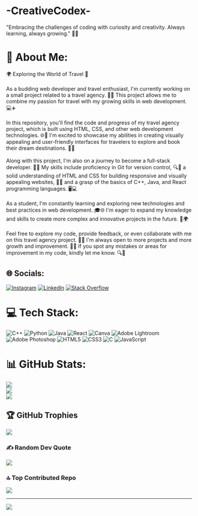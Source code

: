 # -CreativeCodex-
"Embracing the challenges of coding with curiosity and creativity. Always learning, always growing." 🚀🌱

# 💫 About Me:
🌍 Exploring the World of Travel 🌴<br><br>As a budding web developer and travel enthusiast, I'm currently working on a small project related to a travel agency. 🛫🏨 This project allows me to combine my passion for travel with my growing skills in web development. 💻✈️<br><br>In this repository, you'll find the code and progress of my travel agency project, which is built using HTML, CSS, and other web development technologies. 🌐🎨 I'm excited to showcase my abilities in creating visually appealing and user-friendly interfaces for travelers to explore and book their dream destinations. 🌇🌄<br><br>Along with this project, I'm also on a journey to become a full-stack developer. 🌱🚀 My skills include proficiency in Git for version control, 🔍🌳 a solid understanding of HTML and CSS for building responsive and visually appealing websites, 🎨🌐 and a grasp of the basics of C++, Java, and React programming languages. 🖥️💻<br><br>As a student, I'm constantly learning and exploring new technologies and best practices in web development. 🎓🌐 I'm eager to expand my knowledge and skills to create more complex and innovative projects in the future. 🌟🌍<br><br>Feel free to explore my code, provide feedback, or even collaborate with me on this travel agency project. 🤝🌴 I'm always open to more projects and more growth and improvement. 🌱🚀 If you spot any mistakes or areas for improvement in my code, kindly let me know. 🔍🌳 


## 🌐 Socials:
[![Instagram](https://img.shields.io/badge/Instagram-%23E4405F.svg?logo=Instagram&logoColor=white)](https://instagram.com/m.hadi1o91) [![LinkedIn](https://img.shields.io/badge/LinkedIn-%230077B5.svg?logo=linkedin&logoColor=white)](https://linkedin.com/in/https://www.linkedin.com/in/muhammad-hadi-0a6144290/) [![Stack Overflow](https://img.shields.io/badge/-Stackoverflow-FE7A16?logo=stack-overflow&logoColor=white)](https://stackoverflow.com/users/https://stackoverflow.com/users/25361232/muhammad-hadi) 

# 💻 Tech Stack:
![C++](https://img.shields.io/badge/c++-%2300599C.svg?style=for-the-badge&logo=c%2B%2B&logoColor=white) ![Python](https://img.shields.io/badge/python-3670A0?style=for-the-badge&logo=python&logoColor=ffdd54) ![Java](https://img.shields.io/badge/java-%23ED8B00.svg?style=for-the-badge&logo=openjdk&logoColor=white) ![React](https://img.shields.io/badge/react-%2320232a.svg?style=for-the-badge&logo=react&logoColor=%2361DAFB) ![Canva](https://img.shields.io/badge/Canva-%2300C4CC.svg?style=for-the-badge&logo=Canva&logoColor=white) ![Adobe Lightroom](https://img.shields.io/badge/Adobe%20Lightroom-31A8FF.svg?style=for-the-badge&logo=Adobe%20Lightroom&logoColor=white) ![Adobe Photoshop](https://img.shields.io/badge/adobe%20photoshop-%2331A8FF.svg?style=for-the-badge&logo=adobe%20photoshop&logoColor=white) ![HTML5](https://img.shields.io/badge/html5-%23E34F26.svg?style=for-the-badge&logo=html5&logoColor=white) ![CSS3](https://img.shields.io/badge/css3-%231572B6.svg?style=for-the-badge&logo=css3&logoColor=white) ![C](https://img.shields.io/badge/c-%2300599C.svg?style=for-the-badge&logo=c&logoColor=white) ![JavaScript](https://img.shields.io/badge/javascript-%23323330.svg?style=for-the-badge&logo=javascript&logoColor=%23F7DF1E)
# 📊 GitHub Stats:
![](https://github-readme-stats.vercel.app/api?username=mhadi1091&theme=dark&hide_border=false&include_all_commits=true&count_private=true)<br/>
![](https://github-readme-streak-stats.herokuapp.com/?user=mhadi1091&theme=dark&hide_border=false)<br/>
![](https://github-readme-stats.vercel.app/api/top-langs/?username=mhadi1091&theme=dark&hide_border=false&include_all_commits=true&count_private=true&layout=compact)

## 🏆 GitHub Trophies
![](https://github-profile-trophy.vercel.app/?username=mhadi1091&theme=radical&no-frame=false&no-bg=false&margin-w=4)

### ✍️ Random Dev Quote
![](https://quotes-github-readme.vercel.app/api?type=vetical&theme=radical)

### 🔝 Top Contributed Repo
![](https://github-contributor-stats.vercel.app/api?username=mhadi1091&limit=5&theme=dark&combine_all_yearly_contributions=true)

---
[![](https://visitcount.itsvg.in/api?id=mhadi1091&icon=0&color=0)](https://visitcount.itsvg.in)

<!-- Proudly created with GPRM ( https://gprm.itsvg.in ) -->
